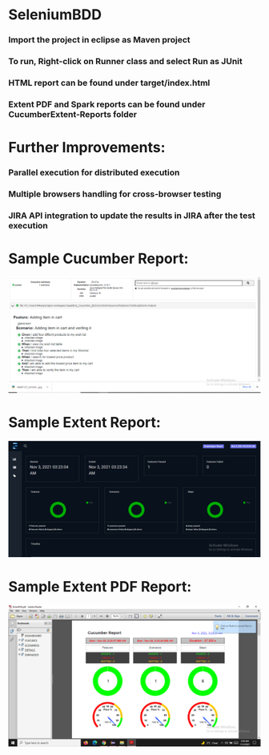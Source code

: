 # SeleniumBDD

### Import the project in eclipse as Maven project
### To run, Right-click on Runner class and select Run as JUnit
### HTML report can be found under target/index.html
### Extent PDF and Spark reports can be found under CucumberExtent-Reports folder
 
# Further Improvements:
### Parallel execution for distributed execution
### Multiple browsers handling for cross-browser testing
### JIRA API integration to update the results in JIRA after the test execution

# Sample Cucumber Report:
<img src=https://github.com/Nikunj-Thakur/Cucumber-BDD-Framework/blob/main/Cucumber_Report_1.PNG>

# Sample Extent Report:
<img src=https://github.com/Nikunj-Thakur/Cucumber-BDD-Framework/blob/main/ExtentReport_Page_1.PNG>

# Sample Extent PDF Report:
<img src=https://github.com/Nikunj-Thakur/Cucumber-BDD-Framework/blob/main/Extent_PDF_Report_1.PNG>

